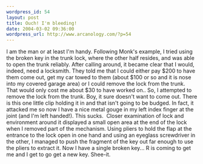 ```yaml
--- 
wordpress_id: 54
layout: post
title: Ouch! I'm bleeding!
date: 2004-03-02 09:36:00
wordpress_url: http://www.arcanology.com/?p=54
---
```

I am the man or at least I'm handy. Following Monk's example, I tried using the broken key in the trunk lock, where the other half resides, and was able to open the trunk reliably. After calling around, it became clear that I would, indeed, need a locksmith. They told me that I could either pay $200 to have them come out, get my car towed to them (about $100 or so and it is nose into my covered garage area) or I could remove the lock from the trunk. That would only cost me about $30 to have worked on.. So, I attempted to remove the lock from the trunk. Boy, it sure doesn't want to come out. There is this one little clip holding it in and that isn't going to be budged. In fact, it attacked me so now I have a nice metal gouge in my left index finger at the joint (and I'm left handed!). This sucks.  Closer examination of lock and environment around it displayed a small open area at the end of the lock when I removed part of the mechanism. Using pliers to hold the flap at the entrance to the lock open in one hand and using an eyeglass screwdriver in the other, I managed to push the fragment of the key out far enough to use the pliers to extract it. Now I have a single broken key... R is coming to get me and I get to go get a new key. Shee-it.